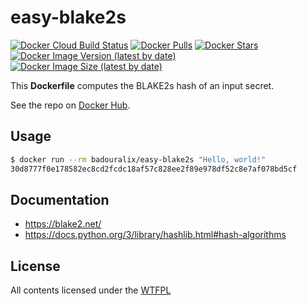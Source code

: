 # easy-blake2s

[![Docker Cloud Build Status](https://img.shields.io/docker/cloud/build/badouralix/easy-blake2s?label=build&logo=docker&logoColor=white)](https://hub.docker.com/r/badouralix/easy-blake2s)
[![Docker Pulls](https://img.shields.io/docker/pulls/badouralix/easy-blake2s?label=pulls&logo=docker&logoColor=white)](https://hub.docker.com/r/badouralix/easy-blake2s)
[![Docker Stars](https://img.shields.io/docker/stars/badouralix/easy-blake2s?label=stars&logo=docker&logoColor=white)](https://hub.docker.com/r/badouralix/easy-blake2s)
[![Docker Image Version (latest by date)](https://img.shields.io/docker/v/badouralix/easy-blake2s?logo=docker&logoColor=white)](https://hub.docker.com/r/badouralix/easy-blake2s)
[![Docker Image Size (latest by date)](https://img.shields.io/docker/image-size/badouralix/easy-blake2s?label=size&logo=docker&logoColor=white)](https://hub.docker.com/r/badouralix/easy-blake2s)

This **Dockerfile** computes the BLAKE2s hash of an input secret.

See the repo on [Docker Hub](https://hub.docker.com/r/badouralix/easy-blake2s/).

## Usage

```bash
$ docker run --rm badouralix/easy-blake2s "Hello, world!"
30d8777f0e178582ec8cd2fcdc18af57c828ee2f89e978df52c8e7af078bd5cf
```

## Documentation

- <https://blake2.net/>
- <https://docs.python.org/3/library/hashlib.html#hash-algorithms>

## License

All contents licensed under the [WTFPL](https://github.com/badouralix/dockerfiles/blob/master/LICENSE)
